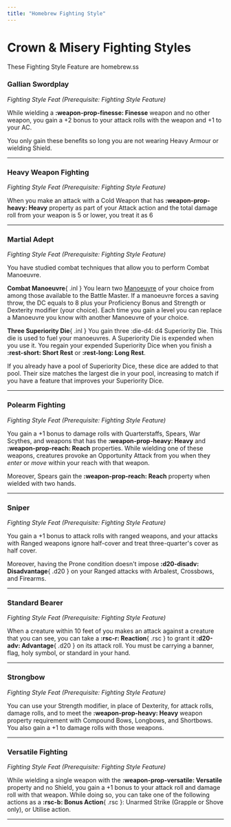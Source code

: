 ```yaml
---
title: "Homebrew Fighting Style"
---
```


# Crown & Misery Fighting Styles

These Fighting Style Feature are homebrew.ss

### Gallian Swordplay

*Fighting Style Feat (Prerequisite: Fighting Style Feature)*

While wielding a **:weapon-prop-finesse: Finesse** weapon and no other weapon, you gain a +2 bonus to your attack rolls with the weapon and +1 to your AC. 

You only gain these benefits so long you are not wearing Heavy Armour or wielding Shield.

---

### Heavy Weapon Fighting

*Fighting Style Feat (Prerequisite: Fighting Style Feature)*  

When you make an attack with a Cold Weapon that has **:weapon-prop-heavy: Heavy** property as part of your Attack action and the total damage roll from your weapon is 5 or lower, you treat it as 6

---

### Martial Adept

*Fighting Style Feat (Prerequisite: Fighting Style Feature)*

You have studied combat techniques that allow you to perform Combat Manoeuvre.

**Combat Manoeuvre**{ .inl } You learn two [Manoeuvre](../../class-options/fighter-manoeuvre.md) of your choice from among those available to the Battle Master. If a manoeuvre forces a saving throw, the DC equals to 8 plus your Proficiency Bonus and Strength or Dexterity modifier (your choice). Each time you gain a level you can replace a Manoeuvre you know with another Manoeuvre of your choice.

**Three Superiority Die**{ .inl } You gain three :die-d4: d4 Superiority Die. This die is used to fuel your manoeuvres. A Superiority Die is expended when you use it. You regain your expended Superiority Dice when you finish a **:rest-short: Short Rest** or **:rest-long: Long Rest**.

If you already have a pool of Superiority Dice, these dice are added to that pool. Their size matches the largest die in your pool, increasing to match if you have a feature that improves your Superiority Dice.

<!--

---

### Signature Weapon

*Fighting Style Feat (Prerequisite: Fighting Style Feature)*

You specialise one weapon rather than many. Choose one Weapon that you are Proficient with to be your Signature Weapon. When you make an attack with that type of weapon, you gain the following benefit, you can change your Signature Weapon when you gain a level.

**Damage Die Increase**{ .inl } The weapon's damage die that is in the Original Damage Die column changes to the die in the Signature Damage Die column.

**Improved Attack Roll**{ .inl } When you make a weapon attack with the weapon, you can treat a roll equal to your Proficiency Bonus or lower on the d20 as your Proficiency Bonus.

**Mastery Property**{ .inl } You can use the weapon Mastery property even if you don't have the class feature to do so. If you have a class feature that allows you to use it, the weapon can benefit from one extra eligible Mastery properties of your choice. (e.g, a Longsword can have both the Vex and Flex property)

##### Signature Weapon Die

<div class="grid" markdown>

| Orginal Damage Die | Signature Damage Die |
|:-:|:-:|
| 1 | 1d4 |
| 1d4 | 1d6 |
| 1d6 | 1d8 |

| Orginal Damage Die | Signature Damage Die |
|:-:|:-:|
| 2d4 / 1d8 | 1d10 |
| 1d10 | 1d12 |
| 2d6 / 1d12 | 2d6 + 1 |

</div>

-->

---

### Polearm Fighting

*Fighting Style Feat (Prerequisite: Fighting Style Feature)*

You gain a +1 bonus to damage rolls with Quarterstaffs, Spears, War Scythes, and weapons that has the **:weapon-prop-heavy: Heavy** and **:weapon-prop-reach: Reach** properties. While wielding one of these weapons, creatures provoke an Opportunity Attack from you when they *enter* or *move* within your reach with that weapon. 

Moreover, Spears gain the **:weapon-prop-reach: Reach** property when wielded with two hands.

---

### Sniper

*Fighting Style Feat (Prerequisite: Fighting Style Feature)*  

You gain a +1 bonus to attack rolls with ranged weapons, and your attacks with Ranged weapons ignore half-cover and treat three-quarter's cover as half cover.

Moreover, having the Prone condition doesn't impose **:d20-disadv: Disadvantage**{ .d20 } on your Ranged attacks with Arbalest, Crossbows, and Firearms.

---

### Standard Bearer

*Fighting Style Feat (Prerequisite: Fighting Style Feature)*

When a creature within 10 feet of you makes an attack against a creature that you can see, you can take a **:rsc-r: Reaction**{ .rsc } to grant it **:d20-adv: Advantage**{ .d20 } on its attack roll. You must be carrying a banner, flag, holy symbol, or standard in your hand.

---

### Strongbow

*Fighting Style Feat (Prerequisite: Fighting Style Feature)*

You can use your Strength modifier, in place of Dexterity, for attack rolls, damage rolls, and to meet the **:weapon-prop-heavy: Heavy** weapon property requirement with Compound Bows, Longbows, and Shortbows. You also gain a +1 to damage rolls with those weapons.

---

### Versatile Fighting

*Fighting Style Feat (Prerequisite: Fighting Style Feature)*

While wielding a single weapon with the **:weapon-prop-versatile: Versatile** property and no Shield, you gain a +1 bonus to your attack roll and damage roll with that weapon. While doing so, you can take one of the following actions as a **:rsc-b: Bonus Action**{ .rsc }: Unarmed Strike (Grapple or Shove only), or Utilise action.

---